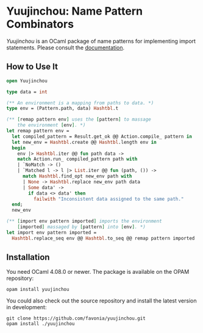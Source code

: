 # Yuujinchou: Name Pattern Combinators

_Yuujinchou_ is an OCaml package of name patterns for implementing import statements. Please consult the [documentation](https://favonia.org/yuujinchou/yuujinchou/Yuujinchou).

## How to Use It

```ocaml
open Yuujinchou

type data = int

(** An environment is a mapping from paths to data. *)
type env = (Pattern.path, data) Hashtbl.t

(** [remap pattern env] uses the [pattern] to massage
    the environment [env]. *)
let remap pattern env =
  let compiled_pattern = Result.get_ok @@ Action.compile_ pattern in
  let new_env = Hashtbl.create @@ Hashtbl.length env in
  begin
    env |> Hashtbl.iter @@ fun path data ->
    match Action.run_ compiled_pattern path with
    | `NoMatch -> ()
    | `Matched l -> l |> List.iter @@ fun (path, ()) ->
      match Hashtbl.find_opt new_env path with
      | None -> Hashtbl.replace new_env path data
      | Some data' ->
        if data <> data' then
          failwith "Inconsistent data assigned to the same path."
  end;
  new_env

(** [import env pattern imported] imports the environment
    [imported] massaged by [pattern] into [env]. *)
let import env pattern imported =
  Hashtbl.replace_seq env @@ Hashtbl.to_seq @@ remap pattern imported
```

## Installation

You need OCaml 4.08.0 or newer. The package is available on the OPAM repository:
```
opam install yuujinchou
```

You could also check out the source repository and install the latest version in development:
```
git clone https://github.com/favonia/yuujinchou.git
opam install ./yuujinchou
```
